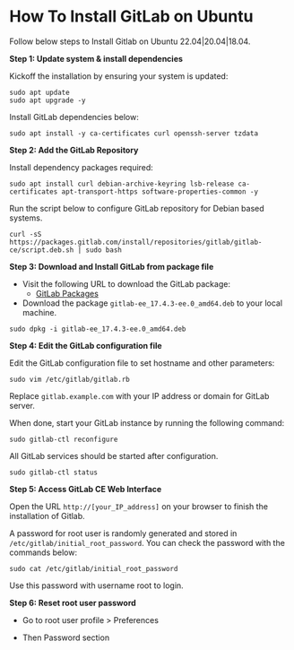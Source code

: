 # How To Install GitLab on Ubuntu

Follow below steps to Install Gitlab on Ubuntu 22.04|20.04|18.04.

**Step 1: Update system & install dependencies**

Kickoff the installation by ensuring your system is updated:

```
sudo apt update
sudo apt upgrade -y
```
Install GitLab dependencies below:

```
sudo apt install -y ca-certificates curl openssh-server tzdata
```

**Step 2: Add the GitLab Repository**

Install dependency packages required:

```
sudo apt install curl debian-archive-keyring lsb-release ca-certificates apt-transport-https software-properties-common -y
```
Run the script below to configure GitLab repository for Debian based systems.

```
curl -sS https://packages.gitlab.com/install/repositories/gitlab/gitlab-ce/script.deb.sh | sudo bash
```

**Step 3: Download and Install GitLab from package file**

- Visit the following URL to download the GitLab package:
   - [GitLab Packages](https://packages.gitlab.com/gitlab/gitlab-ee)
- Download the package `gitlab-ee_17.4.3-ee.0_amd64.deb` to your local machine.

```
sudo dpkg -i gitlab-ee_17.4.3-ee.0_amd64.deb
```

**Step 4: Edit the GitLab configuration file**

Edit the GitLab configuration file to set hostname and other parameters:

```
sudo vim /etc/gitlab/gitlab.rb
```
Replace `gitlab.example.com` with your IP address or domain for GitLab server.

When done, start your GitLab instance by running the following command:

```
sudo gitlab-ctl reconfigure
```
All GitLab services should be started after configuration.

```
sudo gitlab-ctl status
```

**Step 5: Access GitLab CE Web Interface**

Open the URL `http://[your_IP_address]` on your browser to finish the installation of Gitlab.

A password for root user is randomly generated and stored in `/etc/gitlab/initial_root_password`.
You can check the password with the commands below:

```
sudo cat /etc/gitlab/initial_root_password
```
Use this password with username root to login.

**Step 6: Reset root user password**

- Go to root user profile > Preferences

- Then Password section

